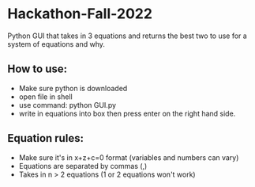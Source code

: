 # Hackathon-Fall-2022
Python GUI that takes in 3 equations and returns the best two to use for a system of equations and why.

How to use:
-
- Make sure python is downloaded 
- open file in shell
- use command: python GUI.py
- write in equations into box then press enter on the right hand side.

Equation rules:
- 
- Make sure it's in x+z+c=0 format (variables and numbers can vary)
- Equations are separated by commas (,)
- Takes in n > 2 equations (1 or 2 equations won't work)